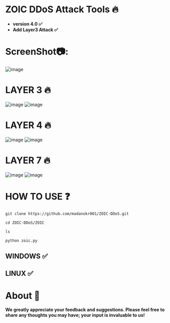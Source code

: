 # ZOIC DDoS Attack Tools 🔥

- **version 4.0 ✅**
- **Add Layer3 Attack ✅**

# ScreenShot📷:
![image](https://github.com/user-attachments/assets/56c39496-52d0-422b-a947-1d9ebed86031)

# LAYER 3 🔥
![image](https://github.com/user-attachments/assets/3cf459e6-cfc5-42b7-975b-f43dbdb05300)
![image](https://github.com/user-attachments/assets/ae2a3994-8416-459a-82bf-294aa7973960)



# LAYER 4 🔥
![image](https://github.com/user-attachments/assets/e279ab94-6a19-469a-8e2c-cb0988037d5a)
![image](https://github.com/user-attachments/assets/8aaee96e-286e-42cf-b684-281f48626905)




# LAYER 7 🔥
![image](https://github.com/user-attachments/assets/718068b5-faee-43b8-9801-a9eda4b5ebab)
![image](https://github.com/user-attachments/assets/c354ff50-f236-4dd9-aec1-2ace6fffd342)





# HOW TO USE ❓
```
git clone https://github.com/madanokr001/ZOIC-DDoS.git
```
```
cd ZOIC-DDoS/ZOIC
```
```
ls
```
```
python zoic.py
```

## WINDOWS ✅
## LINUX ✅ 

# About 🤑
**We greatly appreciate your feedback and suggestions. Please feel free to share any thoughts you may have; your input is invaluable to us!**






